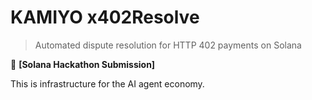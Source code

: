 # KAMIYO x402Resolve

> Automated dispute resolution for HTTP 402 payments on Solana

🚀 **[Solana Hackathon Submission]**

This is infrastructure for the AI agent economy.
